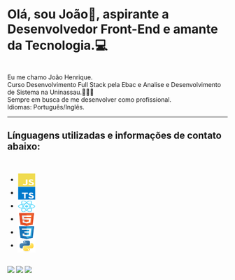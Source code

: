 <h1>Olá, sou João👋, aspirante a Desenvolvedor Front-End e amante da Tecnologia.💻</h1> <br/>
Eu me chamo João Henrique.<br/>
Curso Desenvolvimento Full Stack pela Ebac e Analise e Desenvolvimento de Sistema na Uninassau.👨🏽‍💻<br/>
Sempre em busca de me desenvolver como profissional.<br/>
Idiomas: Português/Inglês.<br/>
<hr>
<h2>Línguagens utilizadas e informações de contato abaixo:</h2>
<div style="display: inline_block"><br>
  <ul>
  <li> <img align="center" alt="-Js" height="30" width="40" src="https://raw.githubusercontent.com/devicons/devicon/master/icons/javascript/javascript-plain.svg"></li>
  <li> <img align="center" alt="-Ts" height="30" width="40" src="https://raw.githubusercontent.com/devicons/devicon/master/icons/typescript/typescript-plain.svg"></li>
  <li> <img align="center" alt="-React" height="30" width="40" src="https://raw.githubusercontent.com/devicons/devicon/master/icons/react/react-original.svg"></li>
  <li><img align="center" alt="-HTML" height="30" width="40" src="https://raw.githubusercontent.com/devicons/devicon/master/icons/html5/html5-original.svg"></li>
  <li> <img align="center" alt="-CSS" height="30" width="40" src="https://raw.githubusercontent.com/devicons/devicon/master/icons/css3/css3-original.svg"></li>
  <li> <img align="center" alt="-Python" height="30" width="40" src="https://raw.githubusercontent.com/devicons/devicon/master/icons/python/python-original.svg"></li>
 </ul>
</div>
<br/>
<div>
  <a href="https://www.instagram.com/hnrk_cav/" target="_blank"><img src="https://img.shields.io/badge/-Instagram-%23E4405F?style=for-the-badge&logo=instagram&logoColor=white" target="_blank"></a>
  <a href = "mailto:jhenrique.caval@hotmail.com"><img src="https://img.shields.io/badge/Microsoft_Outlook-0078D4?style=for-the-badge&logo=microsoft-outlook&logoColor=white" target="_blank"></a>
  <a href="https://www.linkedin.com/in/joão-henrique-cavalcanti-da-silva-b094732a8/" target="_blank"><img src="https://img.shields.io/badge/-LinkedIn-%230077B5?style=for-the-badge&logo=linkedin&logoColor=white" target="_blank"></a> 

</div>
